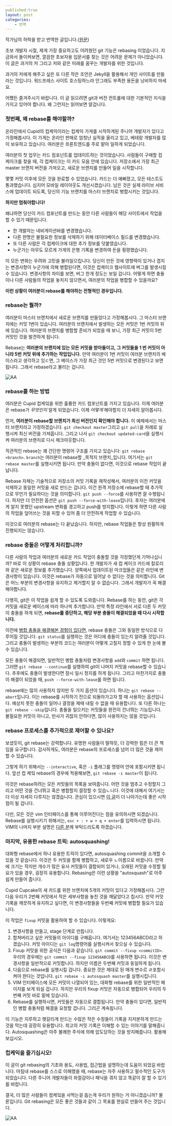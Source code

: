 ```yaml
---
published:true
layout: post
categories:
	- 번역
---
```

작가님의 허락을 받고 번역한 글입니다.([원문](https://www.maxwellantonucci.com/posts/2017/09/24/the-git-rebase-introduction-i-wish-i'd-had/))

초보 개발자 시절, 제게 가장 중요하고도 어려웠던 git 기능은 rebasing 이었습니다. 지금와서 돌이켜보면, 깔끔한 초보자용 입문서를 찾는 것은 어려운 문제가 아니었습니다. 이 글은 과거의 저 그리고 저와 같은 미래를 꿈꾸는 개발자를 위한 것입니다.

과거의 저에게 해주고 싶은 또 다른 작은 조언은 Jekyll을 활용해서 개인 사이트를 만들라는 것입니다. 워드프레스 사이트 호스팅하느라 안그래도 부족한 용돈을 낭비하지 마세요.

어쨌든 즐겨주시기 바랍니다. 이 글 읽으려면 git과 버전 컨트롤에 대한 기본적인 지식을 가지고 있어야 합니다. 왜 그런지는 읽어보면 알겁니다.

### 첫번째, 왜 rebase를 해야할까?

온라인에서 Cupid의 컵케익이라는 컵케익 가게를 시작하게된 주니어 개발자가 있다고 가정해봅시다. 이 가게는 온라인 판매로 엄청난 실적을 올리고 있고, 베테랑 개발자를 많이 보유하고 있습니다. 여러분은 프론트엔드를 주로 맡아 일하게 되었습니다.

여러분의 첫 업무는 카드 컴포넌트를 업데이트하는 것이었습니다. 사람들이 구매할 컵 케이크를 찾을 때, 각 컵케이크는 이 카드 모음 안에 있습니다. 저장소에서 가장 최근 master 브랜치 버전을 가져오고, 새로운 브랜치를 만들어 일을 시작합니다.

몇몇 커밋 이후에 모든 것을 완료할 수 있었습니다. 카드는 더 예뻐졌고, 모든 테스트도 통과했습니다. 심지어 모바일 레이아웃도 개선시켰습니다. 남은 것은 실제 라이브 서비스에 업데이트 되도록, 당신의 기능 브랜치를 마스터 브랜치로 병합시키는 것입니다.

**하지만 멈춰야합니다!**

왜냐하면 당신이 카드 컴포넌트를 만드는 동안 다른 사람들이 해당 사이트에서 작업을 할 수 있기 때문입니다.

* 한 개발자는 네비게이션바를 변경했습니다.
* 다른 한명은 불필요한 정보를 삭제하기 위해 데이터베이스 필드를 변경했습니다.
* 또 다른 사람은 각 컵케이크에 대한 추가 정보를 덧붙였습니다.
* 누군가는 아무도 모르게 가게의 은행 기록을 변경하여 돈을 횡령했습니다.

이 모든 변화는 우려와 고민을 불러일으킵니다. 당신이 만든 것에 영향력이 있거나 겹치는 변경사항이 누군가에 의해 병합된다면, 이것은 컵케이크 웹사이트에 버그를 발생시킬 수 있습니다. 변경사항의 차이를 보면, 버그 한개 정도는 보일 겁니다. 어떻게 하면 충돌이나 다른 사람들의 작업을 놓치지 않으면서, 여러분의 작업을 병합할 수 있을까요?

**이런 상황이 여러분이 rebase를 해야하는 전형적인 경우입니다.**

### rebase는 뭘까?

여러분이 마스터 브랜치에서 새로운 브랜치를 만들었다고 가정해봅시다. 그 마스터 브랜치에는 커밋 1번이 있습니다. 여러분의 브랜치에서 발생하는 모든 커밋은 1번 커밋의 위에 있습니다.
 여러분의 브랜치를 병합할 준비가 되었을 때 보니, 가장 최근 커밋이 5번 커밋인 것을 발견하게 됩니다.

Rebase는 **여러분의 브랜치에 있는 모든 커밋을 받아들이고, 그 커밋들을 1 번 커밋이 아니라 5번 커밋 위에 추가하는 작업입니다.** 만약 여러분이 1번 커밋이 여러분 브랜치의 베이스라고 생각하고 있ㄷ면, 그 베이스가 가장 최근 것인 5번 커밋으로 변경된다고 보면 됩니다. 그래서 rebase라고 불리는 겁니다.

![AA](https://thepracticaldev.s3.amazonaws.com/i/7qzryt6xov0hcsmek83n.jpg)

### rebase를 하는 방법

여러분은 Cupid 컵케잌을 위한 훌륭한 카드 컴포넌트를 가지고 있습니다. 이제 여러분은 rebase가 _무엇인지_ 알게 되었습니다. 이제 _어떻게_ 해야할지 더 자세히 알아봅시다.

먼저, **여러분이 rebase할 브랜치가 최신 버전인지 확인해야 합니다.** 이 예제에서는 마스터 브랜치라고 가정하겠습니다. `git checkout master`그리고 `git pull`을 차례로 실행시켜 최신 버전을 가져옵니다. 그리고 나서 `git checkout updated-card`을 실행시켜 여러분의 브랜치로 다시 체크아웃합니다.

직관적인 rebase는 꽤 간단한 명령어 구조를 가지고 있습니다: `git rebase <branch>`. `branch`는 여러분이 rebase할 _목적지 브랜치_입니다.  여기서는 `git rebase master`를 실행시키면 됩니다. 만약 충돌이 없다면, 이것으로 rebase 작업이 끝납니다.

Rebase 자체는 기술적으로 저장소의 커밋 기록을 재작성해서, 여러분의 이전 커밋을 삭제하고 동일한 커밋을 새로 만드는 겁니다. 이건 원격 저장소에 rebase할 때 추가적으로 무언가 필요하다는 것을 의미합니다. `git push --force`를 사용하면 잘 수행됩니다. 하지만 더 안전한 옵션은 `git push --force-with-lease`입니다. 후자는 여러분에게 알지 못했던 upstream 변화를 경고하고 push를 방지합니다. 이렇게 하면 다른 사람의 작업을 덮어쓰는 것을 피할 수 있어 좀 더 안전하게 작업할 수 있습니다.

이것으로 여러분의 rebase는 다 끝났습니다. 하지만, rebase 작업들은 항상 원활하게 진행되지는 않습니다.

### rebase 충돌은 어떻게 처리합니까?

다른 사람의 작업과 여러분의 새로운 카드 작업이 충돌할 것을 걱정했던게 기억나십니까? 바로 이 상황이 rebase 충돌 상황입니다. 한 개발자가 새 컵 케이크 카드에 칼로리와 같은 새로운 정보를 추가했습니다. 양쪽에서 업데이트된 마크업들은 같은 라인에 변경사항이 있습니다. 이것은 rebase가 자동으로 일어날 수 없다는 것을 의미합니다. Git은 어느 부분의 변경사항을 유지하고 제거할지 알 수 없습니다. 그래서 개발자가 꼭 해결해야합니다.

다행히, git은 이 작업을 쉽게 할 수 있도록 도와줍니다. Rebase를 하는 동안, git은 각 커밋을 새로운 베이스에 따라 하나씩 추가합니다. 만약 특정 라인에서 서로 다른 두 커밋이 충돌을 하게 되면, **rebase를 중단하고, 해당 부분 충돌이 해결되었을 때 다시 시작합니다.**

이전에 [병합 충돌을 해결해본 경험이 있다면](https://help.github.com/articles/resolving-a-merge-conflict-using-the-command-line/), rebase 충돌은 그와 동일한 방식으로 다루어질 것입니다. `git status`를 실행하는 것은 어디에 충돌이 있는지 알려줄 것입니다. 그리고 충돌이 발생하는 부분의 코드는 여러분이 어떻게 고칠지 정할 수 있게 한 눈에 볼 수 있습니다.

모든 충돌이 해결되면, 일반적인 병합 충돌처럼 변경사항을 `add`와 `commit` 하면 됩니다. 그러면 `git rebase --continue`를 실행하여 git이 나머지 커밋을 rebase할 수 있습니다. 추후에도 충돌이 발생한다면 잠시 일시 정지를 하게 됩니다. 그리고 마찬가지로 충돌이 해결이 되었을 때, `push --force-with-lease`를 하면 됩니다.

rebase에는 많이 사용하지 않지만 두 가지 옵션이 있습니다. 하나는 `git rebase --abort`입니다. 이는 rebase를 시작하기 전으로 되돌아가고자 할 때 사용하는 옵션입니다. 예상치 못한 충돌이 일어나 결정을 제때 내릴 수 없을 때 유용합니다. 또 다른 하나는 `git rebase --skip`입니다. 충돌을 일으키는 커밋들을 완전히 건너뛰는 기능입니다. 불필요한 커밋이 아니고, 만사가 귀찮지 안하다면, 많이 사용하지는 않을 것입니다.

### rebase 프로세스를 추가적으로 제어할 수 있나요?

보셨듯이, git rebase는 강력합니다. 유명한 사람들이 말하듯, 더 강력한 힘은 더 큰 책임을 요구합니다. 감사하게도, 여러분은 rebase의 프로세스를 넘어 더 많은 것을 제어할 수 있습니다.

그렇게 하기 위해서는 `--interactive`, 혹은 `-i` 플래그를 명령어 안에 포함시키면 됩니다. 앞선 컵 케잌 rebase의 경우에 적용해보면, `git rebase -i master`이 됩니다.

이것은 rebase하려는 모든 커밋들의 목록을 보여줍니다. 어떤 것을 멈추고 수정할지 그리고 어떤 것을 건너뛰고 혹은 병합할지 결정할 수 있습ㄴ니다. 이것에 대해서 여기서는 더 이상 자세히 다루지는 않겠습니다. 관심이 있으시면 [이 글](https://robots.thoughtbot.com/git-interactive-rebase-squash-amend-rewriting-history)이 더 나아가는데 좋은 시작점이 될 겁니다.

다만, 모든 것은 vim 인터페이스를 통해 이루어진다는 점을 유의하시면 되겠습니다. Rebase를 실행시키기 위해서는, `esc + : + w + q + enter`를 입력하시면 됩니다.  VIM의 나머지 부분 설명은 [다른 분](https://www.learnenough.com/text-editor-tutorial#sec-vim)께 부탁드리도록 하겠습니다.

### 마지막, 유용한 rebase 트릭: autosquashing!

대화형 rebase에서 하나 유용한 트릭이 있다면, autosquashing commit을 소개할 수 있을 것 같습니다. 이것은 두 커밋을 함께 병합하고, 새로우 ㄴ이름으로 바꿉니다. 만약에 크기는 작지만 개수가 많은 유사 커밋들이 결합되어 있거나, 오래된 커밋을 수정할 필요가 있을 경우, 굉장히 유용합니다. Rebasing은 이런 상황을 "autosquash"로 아주 쉽게 만들어 줍니다.

Cupid Cupcake의 새 카드를 위한 브랜치에 5개의 커밋이 있다고 가정해봅시다. 그런 다음 우리가 2번째 커밋에서 작은 세부사항을 놓친 것을 깨달았다고 칩시다. 만약 커밋 기록을 깨끗하게 유지하고 싶다면, 이 변경사항들을 두번째 커밋에 병합할 필요가 있습니다.

이 작업은 `fixup` 커밋을 활용하여 할 수 있습니다. 이렇게요:

1. 변경사항을 만들고, stage 단계로 만듭니다.
2. 합쳐버리고 싶은 커밋들의 아이디를 구해옵니다. 여기서는 123456ABCD라고 하겠습니다. 커밋 아이디는 `git log`명령어를 실행시켜서 찾으실 수 있습니다.
3. Fixup 커밋을 위한 공식은 다음과 같습니다. `git commit --fixup <commitID>`. 우리의 경우에는 `git commit --fixup 123456ABCD`를 사용하면 됩니다. 이것은 변경사항을 일반적으로 커밋합니다. 하지만 이름은 두번째 커밋과 동일하게 됩니다.
4. 다음으로 rebase를 실행시킬 겁니다. 중요한 것은 제대로 된 매개 변수르 ㄹ포함시켜야 한다는 것입니다. `git rebase -i autosquash master`를 실행시킵니다.
5. VIM 인터페이스에 모든 커밋이 나열되어 있는, 대화형 rebase를 위한 일반적인 페이지를 보게 되실 겁니다. 하지만 우리의 fixup 커밋은 자동으로 병합되어 우리의 두번째 커밋 바로 밑에 있습니다.
6. Rebase를 실행하시면, 커밋들은 자동으로 결합됩니다. 만약 충돌이 있다면, 일반적인 병합 충돌처럼 해결을 요청할 겁니다. 그리곤 계속됩니다.

이 기능은 지루하고 헷갈리게 만드는 수많은 작은 수정들이 기록을 지저분하게 만드는 것을 막는데 굉장히 유용합니다. 최고의 커밋 기록은 이해할 수 있는 이야기를 말해줍니다. Autosquashing은 아주 불쾌한 주석에 의해 압도당하는 것을 방지해줍니다. 활용해보십시오.

### 컵케익을 즐기십시오!

이 글이 git rebasing의 기초와 용도, 사용법, 접근법을 설명하는데 도움이 되었길 바랍니다. 마침내 rebase를 스스로 이해했을 때, rebase는 자주 사용하고 필수적인 도구가 되었습니다. 다른 주니어 개발자들이 좌절감이나 패닉을 겪지 않고 똑같이 잘 할 수 있기를 바랍니다.

결국, 더 많은 사람들이 컴케잌을 사먹는걸 돕는게 우리가 원하는 거 아니겠습니까? 물론입니다. Git rebasing은 모든 좋은 것들과 같이 그 목표를 현실로 만들어 주는 것입니다.

![AA](https://thepracticaldev.s3.amazonaws.com/i/m0k03vwnvd76m5uj4vos.jpg)
